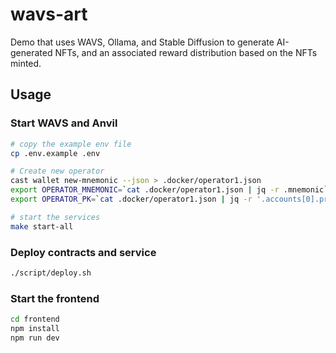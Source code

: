 # wavs-art

Demo that uses WAVS, Ollama, and Stable Diffusion to generate AI-generated NFTs, and an associated reward distribution based on the NFTs minted.

## Usage

### Start WAVS and Anvil

```bash
# copy the example env file
cp .env.example .env

# Create new operator
cast wallet new-mnemonic --json > .docker/operator1.json
export OPERATOR_MNEMONIC=`cat .docker/operator1.json | jq -r .mnemonic`
export OPERATOR_PK=`cat .docker/operator1.json | jq -r '.accounts[0].private_key'`

# start the services
make start-all
```

### Deploy contracts and service

```bash
./script/deploy.sh
```

### Start the frontend

```bash
cd frontend
npm install
npm run dev
```
